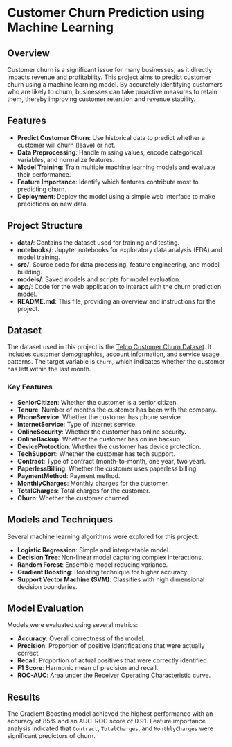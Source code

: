 
# Customer Churn Prediction using Machine Learning

## Overview

Customer churn is a significant issue for many businesses, as it directly impacts revenue and profitability. This project aims to predict customer churn using a machine learning model. By accurately identifying customers who are likely to churn, businesses can take proactive measures to retain them, thereby improving customer retention and revenue stability.

## Features

- **Predict Customer Churn**: Use historical data to predict whether a customer will churn (leave) or not.
- **Data Preprocessing**: Handle missing values, encode categorical variables, and normalize features.
- **Model Training**: Train multiple machine learning models and evaluate their performance.
- **Feature Importance**: Identify which features contribute most to predicting churn.
- **Deployment**: Deploy the model using a simple web interface to make predictions on new data.

## Project Structure

- **data/**: Contains the dataset used for training and testing.
- **notebooks/**: Jupyter notebooks for exploratory data analysis (EDA) and model training.
- **src/**: Source code for data processing, feature engineering, and model building.
- **models/**: Saved models and scripts for model evaluation.
- **app/**: Code for the web application to interact with the churn prediction model.
- **README.md**: This file, providing an overview and instructions for the project.

## Dataset

The dataset used in this project is the [Telco Customer Churn Dataset](https://www.kaggle.com/blastchar/telco-customer-churn). It includes customer demographics, account information, and service usage patterns. The target variable is `Churn`, which indicates whether the customer has left within the last month.

### Key Features

- **SeniorCitizen**: Whether the customer is a senior citizen.
- **Tenure**: Number of months the customer has been with the company.
- **PhoneService**: Whether the customer has phone service.
- **InternetService**: Type of internet service.
- **OnlineSecurity**: Whether the customer has online security.
- **OnlineBackup**: Whether the customer has online backup.
- **DeviceProtection**: Whether the customer has device protection.
- **TechSupport**: Whether the customer has tech support.
- **Contract**: Type of contract (month-to-month, one year, two year).
- **PaperlessBilling**: Whether the customer uses paperless billing.
- **PaymentMethod**: Payment method.
- **MonthlyCharges**: Monthly charges for the customer.
- **TotalCharges**: Total charges for the customer.
- **Churn**: Whether the customer churned.

## Models and Techniques

Several machine learning algorithms were explored for this project:

- **Logistic Regression**: Simple and interpretable model.
- **Decision Tree**: Non-linear model capturing complex interactions.
- **Random Forest**: Ensemble model reducing variance.
- **Gradient Boosting**: Boosting technique for higher accuracy.
- **Support Vector Machine (SVM)**: Classifies with high dimensional decision boundaries.

## Model Evaluation

Models were evaluated using several metrics:

- **Accuracy**: Overall correctness of the model.
- **Precision**: Proportion of positive identifications that were actually correct.
- **Recall**: Proportion of actual positives that were correctly identified.
- **F1 Score**: Harmonic mean of precision and recall.
- **ROC-AUC**: Area under the Receiver Operating Characteristic curve.

## Results

The Gradient Boosting model achieved the highest performance with an accuracy of 85% and an AUC-ROC score of 0.91. Feature importance analysis indicated that `Contract`, `TotalCharges`, and `MonthlyCharges` were significant predictors of churn.

